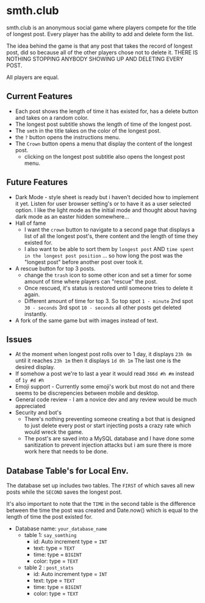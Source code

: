 # smth.club

smth.club is an anonymous social game where players compete for the title of longest post. Every player has the ability to add and delete form the list. 

The idea behind the game is that any post that takes the record of longest post, did so because all of the other players chose not to delete it. THERE IS NOTHING STOPPING ANYBODY SHOWING UP AND DELETING EVERY POST. 

All players are equal.

## Current Features
* Each post shows the length of time it has existed for, has a delete button and takes on a random color. 
* The longest post subtitle shows the length of time of the longest post. 
* The `smth` in the title takes on the color of the longest post. 
* the `?` button opens the instructions menu.
* The `Crown` button opens a menu that display the content of the longest post. 
  * clicking on the longest post subtitle also opens the longest post menu. 

## Future Features

* Dark Mode - style sheet is ready but i haven't decided how to implement it yet. Listen for user browser setting's or to have it as a user selected option. I like the light mode as the initial mode and thought about having dark mode as an easter hidden somewhere...
* Hall of fame 
  * I want the `crown` button to navigate to a second page that displays a list of all the longest post's, there content and the length of time they existed for.
  * I also want to be able to sort them by `longest post` AND `time spent in the longest post position` ... so how long the post was the "longest post" before another post over took it. 
* A rescue button for top 3 posts.
  * change the `trash` icon to some other icon and set a timer for some amount of time where players can "rescue" the post. 
  * Once rescued, it's status is restored until someone tries to delete it again. 
   * Different amount of time for top 3. So top spot `1 - minute` 2nd spot `30 - seconds` 3rd spot `10 - seconds` all other posts get deleted instantly. 
* A fork of the same game but with images instead of text. 

## Issues 
* At the moment when longest post rolls over to 1 day, it displays `23h 0m` until it reaches `23h 1m` then it displays `1d 0h 1m` The last one is the desired display. 
* If somehow a post we're to last a year it would read `366d #h #m` instead of `1y #d #h`
* Emoji support - Currently some emoji's work but most do not and there seems to be discrepencies between mobile and desktop. 
* General code review - I am a novice dev and any review would be much appreciated 
* Security and bot's 
  * There's nothing preventing someone creating a bot that is designed to just delete every post or start injecting posts a crazy rate which would wreck the game. 
  * The post's are saved into a MySQL database and I have done some sanitization to prevent injection attacks but i am sure there is more work here that needs to be done. 

## Database Table's for Local Env. 
The database set up includes two tables. The `FIRST` of which saves all new posts while the `SECOND` saves the longest post. 

It's also important to note that the `TIME` in the second table is the difference between the time the post was created and Date.now() which is equal to the length of time the post existed for. 

* Database name: `your_database_name`
  * table 1: `say_somthing`
    * id: Auto increment type = `INT`
    * text: type = `TEXT`
    * time: type = `BIGINT`
    * color: type = `TEXT`
  * table 2 : `post_stats`
    * id: Auto increment type = `INT`
    * text: type = `TEXT`
    * time: type = `BIGINT`
    * color: type = `TEXT`

